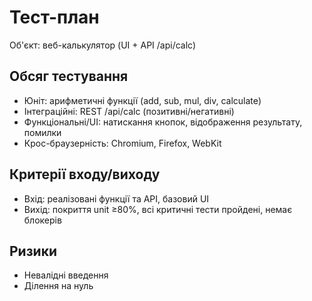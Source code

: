 # Тест-план
Об'єкт: веб-калькулятор (UI + API /api/calc)

## Обсяг тестування
- Юніт: арифметичні функції (add, sub, mul, div, calculate)
- Інтеграційні: REST /api/calc (позитивні/негативні)
- Функціональні/UI: натискання кнопок, відображення результату, помилки
- Крос-браузерність: Chromium, Firefox, WebKit

## Критерії входу/виходу
- Вхід: реалізовані функції та API, базовий UI
- Вихід: покриття unit ≥80%, всі критичні тести пройдені, немає блокерів

## Ризики
- Невалідні введення
- Ділення на нуль
